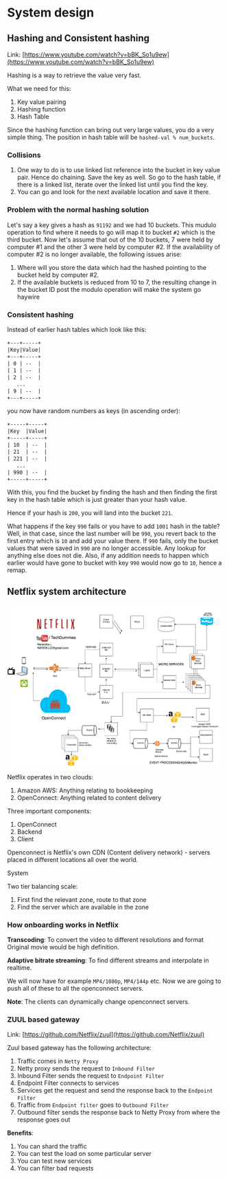 # System design

## Hashing and Consistent hashing
Link: [https://www.youtube.com/watch?v=bBK_So1u9ew](https://www.youtube.com/watch?v=bBK_So1u9ew)

Hashing is a way to retrieve the value very fast.

What we need for this:
1. Key value pairing
2. Hashing function
3. Hash Table

Since the hashing function can bring out very large values, you do a very simple thing.
The position in hash table will be `hashed-val % num_buckets`.

### Collisions
1. One way to do is to use linked list reference into the bucket in key value pair. Hence do chaining. Save the key as well. So go to the hash table, if there is a linked list, iterate over the linked list until you find the key.
2. You can go and look for the next available location and save it there.

### Problem with the normal hashing solution
Let's say a key gives a hash as `91192` and we had 10 buckets. This mudulo operation to find where it needs to go will map it to bucket `#2` which is the third bucket.
Now let's assume that out of the 10  buckets, 7 were held by computer #1 and the other 3 were held by computer #2. If the availability of computer #2 is no longer available, the following issues arise:
1. Where will you store the data which had the hashed pointing to the bucket held by computer #2.
2. If the available buckets is reduced from 10 to 7, the resulting change in the bucket ID post the modulo operation will make the system go haywire

### Consistent hashing
Instead of earlier hash tables which look like this:
```
+---+-----+
|Key|Value|
+---+-----+
| 0 | --  |
| 1 | --  |
| 2 | --  |
   ...
| 9 | --  |
+---+-----+
```
you now have random numbers as keys (in ascending order):

```
+-----+-----+
|Key  |Value|
+-----+-----+
| 10  | --  |
| 21  | --  |
| 221 | --  |
   ...
| 990 | --  |
+-----+-----+
```
With this, you find the bucket by finding the hash and then finding the first key in the hash table which is just greater than your hash value.

Hence if your hash is `200`, you will land into the bucket `221`.

What happens if the key `990` fails or you have to add `1001` hash in the table? 
Well, in that case, since the last number will be `990`, you revert back to the first entry which is `10` and add your value there.
If `990` fails, only the bucket values that were saved in `990` are no longer accessible. Any lookup for anything else does not die. Also, if any addition needs to happen which earlier would have gone to bucket with key `990` would now go to `10`, hence a remap.

## Netflix system architecture
![Netflix architecture](images/netflix_architecture.jpg)

Netflix operates in two clouds:
1. Amazon AWS: Anything relating to bookkeeping
2. OpenConnect: Anything related to content delivery

Three important components:
1. OpenConnect 
2. Backend
3. Client

Openconnect is Netflix's own CDN (Content delivery network) - servers placed in different locations all over the world.

System

Two tier balancing scale:
1. First find the relevant zone, route to that zone
2. Find the server which are available in the zone

### How onboarding works in Netflix
**Transcoding**: To convert the video to different resolutions and format
Original movie would be high definition.

**Adaptive bitrate streaming**: To find different streams and interpolate in realtime.

We will now have for example `MP4/1080p`, `MP4/144p` etc.
Now we are going to push all of these to all the openconnect servers.

**Note**: The clients can dynamically change openconnect servers.

### ZUUL based gateway
Link: [https://github.com/Netflix/zuul](https://github.com/Netflix/zuul)

Zuul based gateway has the following architecture:
1. Traffic comes in `Netty Proxy`
2. Netty proxy sends the request to `Inbound Filter`
3. Inbound Filter sends the request to `Endpoint Filter`
4. Endpoint Filter connects to services
5. Services get the request and send the response back to the `Endpoint Filter`
6. Traffic from `Endpoint filter` goes to `Outbound Filter`
7. Outbound filter sends the response back to Netty Proxy from where the response goes out

**Benefits**:
1. You can shard the traffic
2. You can test the load on some particular server
3. You can test new services
4. You can filter bad requests



